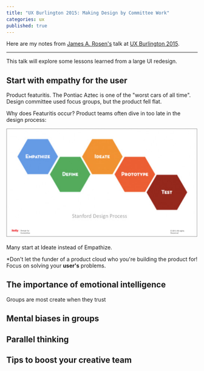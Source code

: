 ```yaml
---
title: "UX Burlington 2015: Making Design by Committee Work"
categories: ux
published: true
---
```


Here are my notes from [James A. Rosen's](https://twitter.com/jamesarosen) talk at [UX Burlington 2015](http://uxburlington.com/).

---

This talk will explore some lessons learned from a large UI redesign.

## Start with empathy for the user

Product featuritis. The Pontiac Aztec is one of the "worst cars of all time". Design committee used focus groups, but the product fell flat.

Why does Featuritis occur? Product teams often dive in too late in the design process:

<p class="text-center">
  <img class='image-medium' src="/images/posts/ux-burlington-2015-making-design-by-committee-work-stanford-design-process.png" alt="">
</p>

Many start at Ideate instead of Empathize.

*Don't let the funder of a product cloud who you're building the product for! Focus on solving your **user's** problems.

## The importance of emotional intelligence

Groups are most create when they trust 

## Mental biases in groups

## Parallel thinking

## Tips to boost your creative team
